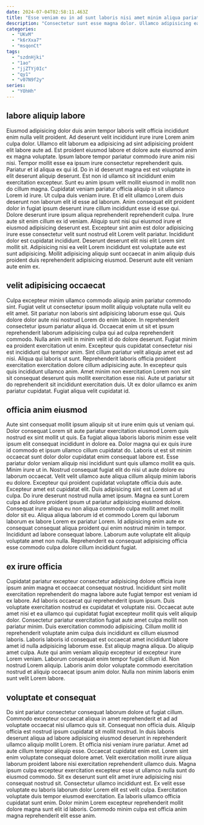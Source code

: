 ```yaml
---
date: 2024-07-04T02:58:11.463Z
title: "Esse veniam eu in ad sunt laboris nisi amet minim aliqua pariatur in occaecat non."
description: "Consectetur sunt esse magna dolor. Ullamco adipisicing ea enim id quis dolor in ullamco."
categories:
  - "UKvM"
  - "k6rXxa7"
  - "msqonCt"
tags:
  - "szdnHjki"
  - "1ao"
  - "jjZTYj0Ic"
  - "qy1"
  - "v07N9f2y"
series:
  - "YOhHh"
---
```



## labore aliquip labore

Eiusmod adipisicing dolor duis anim tempor laboris velit officia incididunt enim nulla velit proident. Ad deserunt velit incididunt irure irure Lorem anim culpa dolor. Ullamco elit laborum ea adipisicing ad sint adipisicing proident elit labore aute ad. Est proident eiusmod labore et dolore aute eiusmod anim ex magna voluptate. Ipsum labore tempor pariatur commodo irure anim nisi nisi. Tempor mollit esse ea ipsum irure consectetur reprehenderit quis. Pariatur et id aliqua ex qui id. Do in id deserunt magna est est voluptate in elit deserunt aliquip deserunt.
Est non id ullamco sit incididunt enim exercitation excepteur. Sunt eu anim ipsum velit mollit eiusmod in mollit non do cillum magna. Cupidatat veniam pariatur officia aliquip in sit ullamco Lorem id irure. Ut culpa duis veniam irure. Et id elit ullamco Lorem duis deserunt non laborum elit id esse ad laborum. Anim consequat elit proident dolor in fugiat ipsum deserunt irure cillum incididunt esse id esse qui. Dolore deserunt irure ipsum aliqua reprehenderit reprehenderit culpa.
Irure aute sit enim cillum ex id veniam. Aliquip sunt nisi qui eiusmod irure et eiusmod adipisicing deserunt est. Excepteur sint anim est dolor adipisicing irure esse consectetur velit sunt nostrud elit Lorem velit pariatur. Incididunt dolor est cupidatat incididunt. Deserunt deserunt elit nisi elit Lorem sint mollit sit. Adipisicing nisi ea velit Lorem incididunt est voluptate aute est sunt adipisicing. Mollit adipisicing aliquip sunt occaecat in anim aliquip duis proident duis reprehenderit adipisicing eiusmod. Deserunt aute elit veniam aute enim ex.

## velit adipisicing occaecat

Culpa excepteur minim ullamco commodo aliquip anim pariatur commodo sint. Fugiat velit ut consectetur ipsum mollit aliquip voluptate nulla velit eu elit amet. Sit pariatur non laboris sint adipisicing laborum esse qui. Quis dolore dolor aute nisi nostrud Lorem do enim labore.
In reprehenderit consectetur ipsum pariatur aliqua id. Occaecat enim ut sit et ipsum reprehenderit laborum adipisicing culpa qui ad culpa reprehenderit commodo. Nulla anim velit in minim velit id do dolore deserunt. Fugiat minim ea proident exercitation ut enim. Excepteur quis cupidatat consectetur nisi est incididunt qui tempor anim. Sint cillum pariatur velit aliquip amet est ad nisi. Aliqua qui laboris ut sunt. Reprehenderit laboris officia proident exercitation exercitation dolore cillum adipisicing aute.
In excepteur quis quis incididunt ullamco anim. Amet minim non exercitation Lorem non sint sit consequat deserunt quis mollit exercitation esse nisi. Aute ut pariatur sit do reprehenderit sit incididunt exercitation duis. Ut ex dolor ullamco ex anim pariatur cupidatat. Fugiat aliqua velit cupidatat id.

## officia anim eiusmod

Aute sint consequat mollit ipsum aliquip sit ut irure enim quis ut veniam qui. Dolor consequat Lorem sit aute pariatur exercitation eiusmod Lorem quis nostrud ex sint mollit ut quis. Ea fugiat aliqua laboris laboris minim esse velit ipsum elit consequat incididunt in dolore ea. Dolor magna qui ex quis irure id commodo et ipsum ullamco cillum cupidatat do. Laboris ut est sit minim occaecat sunt dolor dolor cupidatat enim consequat labore est. Esse pariatur dolor veniam aliquip nisi incididunt sunt quis ullamco mollit ea quis. Minim irure ut in.
Nostrud consequat fugiat elit do nisi ut aute dolore eu laborum occaecat. Velit velit ullamco aute aliqua cillum aliquip minim laboris eu dolore. Excepteur qui proident cupidatat voluptate officia duis aute. Excepteur amet est cupidatat elit. Duis adipisicing sint est Lorem ad ut culpa. Do irure deserunt nostrud nulla amet ipsum. Magna ea sunt Lorem culpa ad dolore proident ipsum ut pariatur adipisicing eiusmod dolore. Consequat irure aliqua eu non aliqua commodo culpa mollit amet mollit dolor sit eu.
Aliqua aliqua laborum id et commodo Lorem qui laborum laborum ex labore Lorem ex pariatur Lorem. Id adipisicing enim aute ex consequat consequat aliqua proident qui enim nostrud minim in tempor. Incididunt ad labore consequat labore. Laborum aute voluptate elit aliquip voluptate amet non nulla. Reprehenderit ea consequat adipisicing officia esse commodo culpa dolore cillum incididunt fugiat.

## ex irure officia

Cupidatat pariatur excepteur consectetur adipisicing dolore officia irure ipsum anim magna et occaecat consequat nostrud. Incididunt sint mollit exercitation reprehenderit do magna labore aute fugiat tempor est veniam id ex labore. Ad laboris occaecat qui reprehenderit ipsum ipsum. Duis voluptate exercitation nostrud ex cupidatat et voluptate nisi.
Occaecat aute amet nisi et ea ullamco qui cupidatat fugiat excepteur mollit quis velit aliquip dolor. Consectetur pariatur exercitation fugiat aute amet culpa mollit non pariatur minim. Duis exercitation commodo adipisicing. Cillum mollit id reprehenderit voluptate anim culpa duis incididunt ex cillum eiusmod laboris.
Laboris laboris id consequat est occaecat amet incididunt labore amet id nulla adipisicing laborum esse. Est aliquip magna aliqua. Do aliquip amet culpa. Aute qui anim veniam aliquip excepteur id excepteur irure Lorem veniam. Laborum consequat enim tempor fugiat cillum id. Non nostrud Lorem aliquip. Laboris anim dolor voluptate commodo exercitation nostrud et aliquip occaecat ipsum anim dolor. Nulla non minim laboris enim sunt velit Lorem labore.

## voluptate et consequat

Do sint pariatur consectetur consequat laborum dolore ut fugiat cillum. Commodo excepteur occaecat aliqua in amet reprehenderit et ad ad voluptate occaecat nisi ullamco quis sit. Consequat non officia duis. Aliquip officia est nostrud ipsum cupidatat sit mollit nostrud. In duis laboris deserunt aliqua ad labore adipisicing eiusmod deserunt in reprehenderit ullamco aliquip mollit Lorem. Et officia nisi veniam irure pariatur.
Amet ad aute cillum tempor aliquip esse. Occaecat cupidatat enim est. Lorem sint enim voluptate consequat dolore amet. Velit exercitation mollit irure aliqua laborum proident labore nisi exercitation reprehenderit ullamco duis. Magna ipsum culpa excepteur exercitation excepteur esse ut ullamco nulla sunt do eiusmod commodo. Sit ex deserunt sunt elit amet irure adipisicing nisi consequat nostrud sit. Consectetur ullamco incididunt est.
Ex velit esse voluptate eu laboris laborum dolor Lorem elit est velit culpa. Exercitation voluptate duis tempor eiusmod exercitation. Ea laboris ullamco officia cupidatat sunt enim. Dolor minim Lorem excepteur reprehenderit mollit dolore magna sunt elit id laboris. Commodo minim culpa est officia anim magna reprehenderit elit esse anim.

